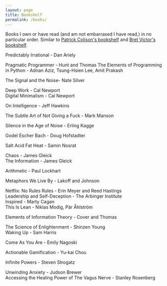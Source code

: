 ```yaml
---
layout: page
title: Bookshelf
permalink: /books/
---
```


Books I own or have read (and am not embarrased I have read,) in no particular
order. Similar to [Patrick Colison's
bookshelf](https://patrickcollison.com/bookshelf) and [Bret Victor's
bookshelf](http://worrydream.com/#!/Links).

Predictably Irrational - Dan Ariely

Pragmatic Programmer - Hunt and Thomas
The Elements of Programming in Python - Adnan Aziz, Tsung-Hsien Lee, Amit Prakash

The Signal and the Noise- Nate Silver

Deep Work - Cal Newport  
Digital Minimalism - Cal Newport

On Intelligence - Jeff Hawkins

The Subtle Art of Not Giving a Fuck - Mark Manson

Silence in the Age of Noise - Erling Kagge

Godel Escher Bach - Doug Hofstadter

Salt Acid Fat Heat - Samin Nosrat

Chaos - James Gleick  
The Information - James Gleick

Arithmetic - Paul Lockhart

Metaphors We Live By - Lakoff and Johnson

Netflix: No Rules Rules - Erin Meyer and Reed Hastings  
Leadership and Self-Deception - The Arbinger Institute  
Inspired - Marty Cagan  
This Is Lean - Niklas Modig, Pär Åhlström

Elements of Information Theory - Cover and Thomas

The Science of Enlightenment - Shinzen Young  
Waking Up - Sam Harris

Come As You Are - Emily Nagoski

Actionable Gamification - Yu-kai Chou

Infinite Powers - Steven Strogatz

Unwinding Anxiety - Judson Brewer  
Accessing the Healing Power of The Vagus Nerve - Stanley Rosenberg
